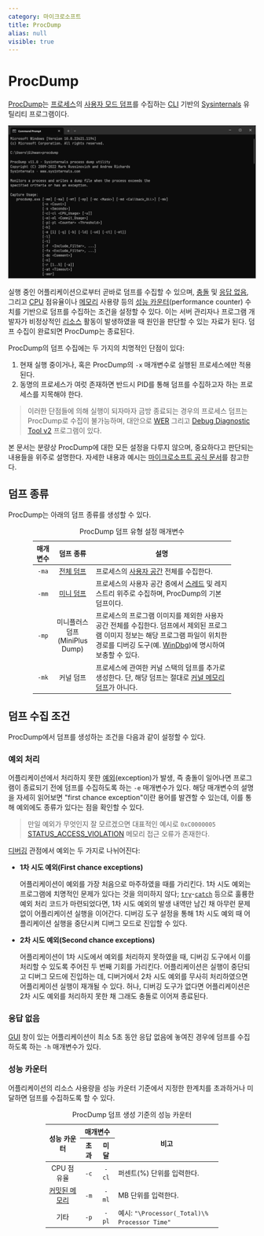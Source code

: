 ```yaml
---
category: 마이크로소프트
title: ProcDump
alias: null
visible: true
---
```

# ProcDump
[ProcDump](https://learn.microsoft.com/en-us/sysinternals/downloads/procdump)는 [프로세스](ko.Process)의 [사용자 모드 덤프](ko.Dump.md#사용자-모드-덤프)를 수집하는 [CLI](https://ko.wikipedia.org/wiki/명령_줄_인터페이스) 기반의 [Sysinternals](ko.Sysinternals.md) 유틸리티 프로그램이다.

![ProcDump 유틸리티 프로그램](./images/sysinternals_procdump.png)

실행 중인 어플리케이션으로부터 곧바로 덤프를 수집할 수 있으며, [충돌](https://ko.wikipedia.org/wiki/충돌_(컴퓨팅)#애플리케이션_충돌) 및 [응답 없음](https://ko.wikipedia.org/wiki/프리징_(컴퓨팅)), 그리고 [CPU](ko.Processor) 점유율이나 [메모리](ko.Memory.md) 사용량 등의 [성능 카운터](https://learn.microsoft.com/en-us/windows/win32/perfctrs/performance-counters-portal)(performance counter) 수치를 기반으로 덤프를 수집하는 조건을 설정할 수 있다. 이는 서버 관리자나 프로그램 개발자가 비정상적인 [리소스](https://ko.wikipedia.org/wiki/시스템_리소스) 활동이 발생하였을 때 원인을 판단할 수 있는 자료가 된다. 덤프 수집이 완료되면 ProcDump는 종료된다.

ProcDump의 덤프 수집에는 두 가지의 치명적인 단점이 있다:

1. 현재 실행 중이거나, 혹은 ProcDump의 `-x` 매개변수로 실행된 프로세스에만 적용된다.
2. 동명의 프로세스가 여럿 존재하면 반드시 PID를 통해 덤프를 수집하고자 하는 프로세스를 지목해야 한다.

> 이러한 단점들에 의해 실행이 되자마자 금방 종료되는 경우의 프로세스 덤프는 ProcDump로 수집이 불가능하며, 대안으로 [WER](ko.WER.md) 그리고 [Debug Diagnostic Tool v2](https://www.microsoft.com/en-us/download/details.aspx?id=103453) 프로그램이 있다.

본 문서는 분량상 ProcDump에 대한 모든 설정을 다루지 않으며, 중요하다고 판단되는 내용들을 위주로 설명한다. 자세한 내용과 예시는 [마이크로소프트 공식 문서](https://learn.microsoft.com/en-us/sysinternals/downloads/procdump)를 참고한다.

## 덤프 종류
ProcDump는 아래의 덤프 종류를 생성할 수 있다.

<table style="width: 80%; margin: auto;">
<caption style="caption-side: top;">ProcDump 덤프 유형 설정 매개변수</caption>
<colgroup><col style="width: 10%;"/><col style="width: 20%;"/><col style="width: 70%;"/></colgroup>
<thead><tr><th style="text-align: center;">매개변수</th><th style="text-align: center;">덤프 종류</th><th style="text-align: center;">설명</th></tr></thead>
<tbody>
<tr><td style="text-align: center;"><code>-ma</code></td><td style="text-align: center;"><a href="ko.Dump.md#전체-덤프">전체 덤프</a></td><td>프로세스의 <a href="ko.Process.md#가상-주소-공간">사용자 공간</a> 전체를 수집한다.</td></tr>
<tr><td style="text-align: center;"><code>-mm</code></td><td style="text-align: center;"><a href="ko.Dump.md#미니-덤프">미니 덤프</a></td><td>프로세스의 사용자 공간 중에서 <a href="ko.Process.md#스레드">스레드</a> 및 레지스트리 위주로 수집하며, ProcDump의 기본 덤프이다.</td></tr>
<tr><td style="text-align: center;"><code>-mp</code></td><td style="text-align: center;">미니플러스 덤프<br/>(MiniPlus Dump)</td><td>프로세스의 프로그램 이미지를 제외한 사용자 공간 전체를 수집한다. 덤프에서 제외된 프로그램 이미지 정보는 해당 프로그램 파일이 위치한 경로를 디버깅 도구(예. <a href="ko.WinDbg.md">WinDbg</a>)에 명시하여 보충할 수 있다.</td></tr>
<tr><td style="text-align: center;"><code>-mk</code></td><td style="text-align: center;">커널 덤프</td><td>프로세스에 관여한 커널 스택의 덤프를 추가로 생성한다. 단, 해당 덤프는 절대로 <a href="ko.Dump.md#커널-메모리-덤프">커널 메모리 덤프</a>가 아니다.</td></tr></tbody></table>

## 덤프 수집 조건
ProcDump에서 덤프를 생성하는 조건을 다음과 같이 설정할 수 있다.

### 예외 처리
어플리케이션에서 처리하지 못한 [예외](ko.Cpp.md#예외-처리)(exception)가 발생, 즉 충돌이 일어나면 프로그램이 종료되기 전에 덤프를 수집하도록 하는 `-e` 매개변수가 있다. 해당 매개변수의 설명을 자세히 읽어보면 "first chance exception"이란 용어를 발견할 수 있는데, 이를 통해 예외에도 종류가 있다는 점을 확인할 수 있다.

> 만일 예외가 무엇인지 잘 모르겠으면 대표적인 예시로 `0xC0000005` [STATUS_ACCESS_VIOLATION](https://learn.microsoft.com/en-us/openspecs/windows_protocols/ms-erref/596a1078-e883-4972-9bbc-49e60bebca55) 메모리 접근 오류가 존재한다.

[디버깅](https://ko.wikipedia.org/wiki/디버그) 관점에서 예외는 두 가지로 나뉘어진다:

* **1차 시도 예외(First chance exceptions)**

    어플리케이션이 예외를 가장 처음으로 마주하였을 때를 가리킨다. 1차 시도 예외는 프로그램에 치명적인 문제가 있다는 것을 의미하지 않다; [`try`](ko.Cpp.md#try-catch-예외-처리문)-[`catch`](ko.Cpp.md#try-catch-예외-처리문) 등으로 훌륭한 예외 처리 코드가 마련되었다면, 1차 시도 예외의 발생 내역만 남긴 채 아무런 문제 없이 어플리케이션 실행을 이어간다. 디버깅 도구 설정을 통해 1차 시도 예외 때 어플리케이션 실행을 중단시켜 디버그 모드로 진입할 수 있다.

* **2차 시도 예외(Second chance exceptions)**

    어플리케이션이 1차 시도에서 예외를 처리하지 못하였을 때, 디버깅 도구에서 이를 처리할 수 있도록 주어진 두 번째 기회를 가리킨다. 어플리케이션은 실행이 중단되고 디버그 모드에 진입하는 데, 디버거에서 2차 시도 예외를 무사히 처리하였으면 어플리케이션 실행이 재개될 수 있다. 허나, 디버깅 도구가 없다면 어플리케이션은 2차 시도 예외를 처리하지 못한 채 그래도 충돌로 이어져 종료된다.

### 응답 없음
[GUI](https://ko.wikipedia.org/wiki/그래픽_사용자_인터페이스) 창이 있는 어플리케이션이 최소 5초 동안 응답 없음에 놓여진 경우에 덤프를 수집하도록 하는 `-h` 매개변수가 있다.

### 성능 카운터
어플리케이션의 리소스 사용량을 성능 카운터 기준에서 지정한 한계치를 초과하거나 미달하면 덤프를 수집하도록 할 수 있다.

<table style="width: 70%; margin: auto;">
<caption style="caption-side: top;">ProcDump 덤프 생성 기준의 성능 카운터</caption>
<colgroup><col style="width: 20%;"/><col style="width: 10%;"/><col style="width: 10%;"/><col style="width: 60%;"/></colgroup>
<thead><tr><th rowspan="2" style="text-align: center;">성능 카운터</th><th colspan="2" style="text-align: center;">매개변수</th><th rowspan="2" style="text-align: center;">비고</th></tr><tr><th style="text-align: center;">초과</th><th style="text-align: center;">미달</th></tr></thead>
<tbody>
<tr><td style="text-align: center;">CPU 점유율</td><td style="text-align: center;"><code>-c</code></td><td style="text-align: center;"><code>-cl</code></td><td>퍼센트(%) 단위를 입력한다.</td></tr>
<tr><td style="text-align: center;"><a href="ko.Memory.md#커밋된-메모리">커밋된 메모리</a></td><td style="text-align: center;"><code>-m</code></td><td style="text-align: center;"><code>-ml</code></td><td>MB 단위를 입력한다.</td></tr>
<tr><td style="text-align: center;">기타</td><td style="text-align: center;"><code>-p</code></td><td style="text-align: center;"><code>-pl</code></td><td>예시: <code>"\Processor(_Total)\% Processor Time"</code></td></tr>
</tbody>
</table>
